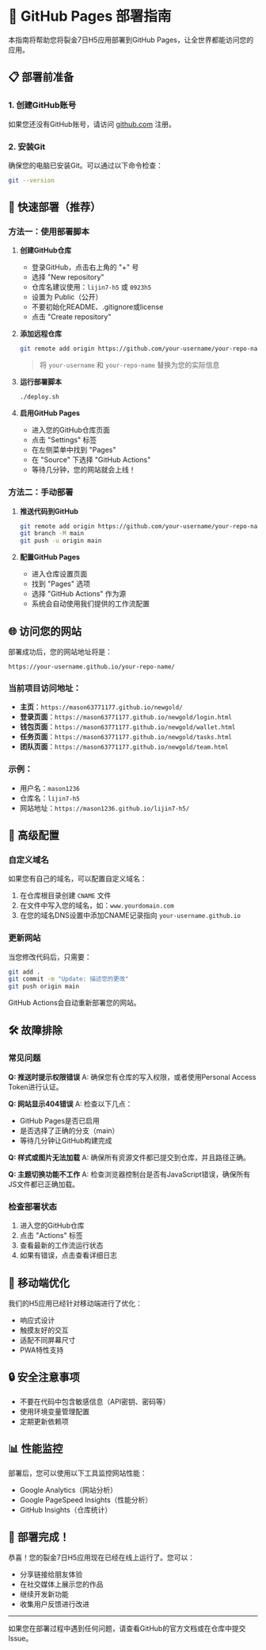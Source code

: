 # 🚀 GitHub Pages 部署指南

本指南将帮助您将裂金7日H5应用部署到GitHub Pages，让全世界都能访问您的应用。

## 📋 部署前准备

### 1. 创建GitHub账号
如果您还没有GitHub账号，请访问 [github.com](https://github.com) 注册。

### 2. 安装Git
确保您的电脑已安装Git。可以通过以下命令检查：
```bash
git --version
```

## 🎯 快速部署（推荐）

### 方法一：使用部署脚本

1. **创建GitHub仓库**
   - 登录GitHub，点击右上角的 "+" 号
   - 选择 "New repository"
   - 仓库名建议使用：`lijin7-h5` 或 `0923h5`
   - 设置为 Public（公开）
   - 不要初始化README、.gitignore或license
   - 点击 "Create repository"

2. **添加远程仓库**
   ```bash
   git remote add origin https://github.com/your-username/your-repo-name.git
   ```
   > 将 `your-username` 和 `your-repo-name` 替换为您的实际信息

3. **运行部署脚本**
   ```bash
   ./deploy.sh
   ```

4. **启用GitHub Pages**
   - 进入您的GitHub仓库页面
   - 点击 "Settings" 标签
   - 在左侧菜单中找到 "Pages"
   - 在 "Source" 下选择 "GitHub Actions"
   - 等待几分钟，您的网站就会上线！

### 方法二：手动部署

1. **推送代码到GitHub**
   ```bash
   git remote add origin https://github.com/your-username/your-repo-name.git
   git branch -M main
   git push -u origin main
   ```

2. **配置GitHub Pages**
   - 进入仓库设置页面
   - 找到 "Pages" 选项
   - 选择 "GitHub Actions" 作为源
   - 系统会自动使用我们提供的工作流配置

## 🌐 访问您的网站

部署成功后，您的网站地址将是：
```
https://your-username.github.io/your-repo-name/
```

### 当前项目访问地址：
- **主页**：`https://mason63771177.github.io/newgold/`
- **登录页面**：`https://mason63771177.github.io/newgold/login.html`
- **钱包页面**：`https://mason63771177.github.io/newgold/wallet.html`
- **任务页面**：`https://mason63771177.github.io/newgold/tasks.html`
- **团队页面**：`https://mason63771177.github.io/newgold/team.html`

### 示例：
- 用户名：`mason1236`
- 仓库名：`lijin7-h5`
- 网站地址：`https://mason1236.github.io/lijin7-h5/`

## 🔧 高级配置

### 自定义域名

如果您有自己的域名，可以配置自定义域名：

1. 在仓库根目录创建 `CNAME` 文件
2. 在文件中写入您的域名，如：`www.yourdomain.com`
3. 在您的域名DNS设置中添加CNAME记录指向 `your-username.github.io`

### 更新网站

当您修改代码后，只需要：
```bash
git add .
git commit -m "Update: 描述您的更改"
git push origin main
```

GitHub Actions会自动重新部署您的网站。

## 🛠 故障排除

### 常见问题

**Q: 推送时提示权限错误**
A: 确保您有仓库的写入权限，或者使用Personal Access Token进行认证。

**Q: 网站显示404错误**
A: 检查以下几点：
- GitHub Pages是否已启用
- 是否选择了正确的分支（main）
- 等待几分钟让GitHub构建完成

**Q: 样式或图片无法加载**
A: 确保所有资源文件都已提交到仓库，并且路径正确。

**Q: 主题切换功能不工作**
A: 检查浏览器控制台是否有JavaScript错误，确保所有JS文件都已正确加载。

### 检查部署状态

1. 进入您的GitHub仓库
2. 点击 "Actions" 标签
3. 查看最新的工作流运行状态
4. 如果有错误，点击查看详细日志

## 📱 移动端优化

我们的H5应用已经针对移动端进行了优化：
- 响应式设计
- 触摸友好的交互
- 适配不同屏幕尺寸
- PWA特性支持

## 🔒 安全注意事项

- 不要在代码中包含敏感信息（API密钥、密码等）
- 使用环境变量管理配置
- 定期更新依赖项

## 📊 性能监控

部署后，您可以使用以下工具监控网站性能：
- Google Analytics（网站分析）
- Google PageSpeed Insights（性能分析）
- GitHub Insights（仓库统计）

## 🎉 部署完成！

恭喜！您的裂金7日H5应用现在已经在线上运行了。您可以：

- 分享链接给朋友体验
- 在社交媒体上展示您的作品
- 继续开发新功能
- 收集用户反馈进行改进

---

如果您在部署过程中遇到任何问题，请查看GitHub的官方文档或在仓库中提交Issue。